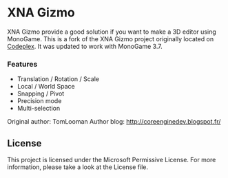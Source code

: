 # XNA Gizmo

XNA Gizmo provide a good solution if you want to make a 3D editor using MonoGame.
This is a fork of the XNA Gizmo project originally located on [Codeplex](https://xnagizmo.codeplex.com/). It was updated to work with MonoGame 3.7.

### Features
- Translation / Rotation / Scale
- Local / World Space
- Snapping / Pivot
- Precision mode
- Multi-selection

Original author: TomLooman
Author blog: http://coreenginedev.blogspot.fr/

## License
This project is licensed under the Microsoft Permissive License. For more information, please take a look at the License file.